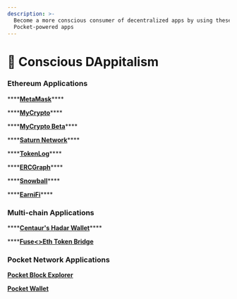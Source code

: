 ```yaml
---
description: >-
  Become a more conscious consumer of decentralized apps by using these
  Pocket-powered apps
---
```


# 🚀 Conscious DAppitalism

### Ethereum Applications

\*\*\*\*[**MetaMask**](https://bit.ly/MetaMaskDecentralized)\*\*\*\*

\*\*\*\*[**MyCrypto**](https://bit.ly/MyCryptoDecentralized)\*\*\*\*

\*\*\*\*[**MyCrypto Beta**](https://bit.ly/MyCryptoAddsSupportForPocket)\*\*\*\*

\*\*\*\*[**Saturn Network**](https://www.saturn.network/)\*\*\*\*

\*\*\*\*[**TokenLog**](https://tokenlog.xyz/)\*\*\*\*

\*\*\*\*[**ERCGraph**](https://ercgraph.live/)\*\*\*\*

\*\*\*\*[**Snowball**](https://www.snowball.money/)\*\*\*\*

\*\*\*\*[**EarniFi**](https://earni.fi/)\*\*\*\*

### Multi-chain Applications

\*\*\*\*[**Centaur's Hadar Wallet**](https://medium.com/centaur/the-hadar-multi-asset-multi-address-multi-purpose-wallet-is-now-live-d63a0500cae)\*\*\*\*

\*\*\*\*[**Fuse&lt;&gt;Eth Token Bridge**](https://bit.ly/FUSEintegratesPOCKET)

### Pocket Network Applications

[**Pocket Block Explorer**](https://bit.ly/PocketExplorer)

[**Pocket Wallet**](https://bit.ly/POKTWallet)

